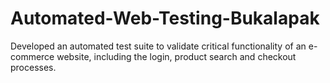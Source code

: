 # Automated-Web-Testing-Bukalapak
Developed an automated test suite to validate critical functionality of an e-commerce website, including the login, product search and checkout processes. 
